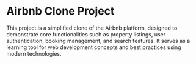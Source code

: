 # Airbnb Clone Project

This project is a simplified clone of the Airbnb platform, designed to demonstrate core functionalities such as property listings, user authentication, booking management, and search features. It serves as a learning tool for web development concepts and best practices using modern technologies.
